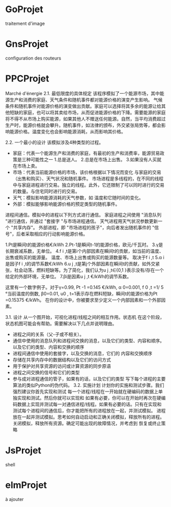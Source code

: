 # GoProjet
traitement d'image


# GnsProjet
configuration des routeurs

# PPCProjet
Marché d'énergie
2.1. 最低限度的具体规定
该程序模拟了一个能源市场，其中能源生产和消费的家庭、天气条件和随机事件都对能源价格的演变产生影响。
气候条件和随机事件对能源价格的演变做出贡献。家庭可以选择将其多余的能源让给其他短缺的家庭，也可以将其卖给市场，从而促进能源价格的下降。需要能源的家庭将不得不从市场上购买能源，如果其他人不赠送任何能源。自然，当平均消费超过生产时，能源价格就会攀升。随机事件，如法律的颁布，外交紧张局势等，都会影响能源价格。温度变化也会影响能源消耗，从而影响其价格。


2.2. 一个最小的设计
该模拟涉及4种类型的过程。
- 家庭：代表一个能源生产和消费的家庭，有最初的生产和消费率，能源贸易政策是三种可能性之一 
1.总是送人。
2.总是在市场上出售。
3.如果没有人买就在市场上卖。
- 市场：代表当前能源价格的市场，该价格根据以下情况而变化
与家庭的交易（出售和购买）、天气状况和随机事件。
市场进程是多线程的，在不同的线程中与家庭进程进行交易。独立的线程。此外，它还限制了可以同时进行的交易的数量。与住宅同时进行的交易。
- 天气：模拟影响能源消耗的天气参数，如 温度和它随时间的变化。
- 外部：模拟能够影响能源价格的预定类型的随机事件。

进程间通信。模拟中的进程以下列方式进行通信。
家庭进程之间使用 "消息队列 "进行通信，并通过 "套接字 "与市场进程通信。
天气进程用天气状况参数更新一个 "共享内存"。
外部进程，即 "市场进程的孩子"，向后者发出随机事件的 "信号"，后者采取相应的行动影响能源价格。

1.Pt是瞬间t的能源价格€/kWh
2.Pt-1是瞬间t-1的能源价格，欧元/千瓦时。
3.γ是长期衰减系数，无单位。
4.f i ,t是第i个内部因素在瞬间t的贡献，如当前的温度、出售或购买的能源量。
温度、市场上出售或购买的能源数量等。
取决于f i ,t
5.α i是因子f i ,t的调节系数€/kWh
6.u j ,t是第j个外部因素在瞬间t的贡献，如外交紧张，社会动荡，燃料短缺等。为了简化，我们认为u j ,t∈{0,1 }表示没有/存在一个给定的外部环境，无单位。
7.βi是因素u j ,t €/kWh的调节系数。

这里有一个数字例子。对于γ=0.99, Pt -1 =0.145 €/kWh, α 0=0.001, f 0 ,t =1/ 5 °当前温度的倒数, β0=0.01, u0 , t=1表示存在燃料短缺，瞬间t的能源价格为Pt =0.15375 €/kWh。
在你的设计中，你被要求至少定义一个内部因素和一个外部因素。

3.1. 设计
从一个图开始，可视化进程/线程之间的相互作用。状态机 在这个阶段，状态机图可能会有帮助。需要解决以下几点并说明理由。
- 进程之间的关系（父-子或不相关）。
- 通信中使用的消息队列和进程间交换的消息，以及它们的类型、内容和顺序。
以及它们的类型、内容和交换的顺序
- 进程间通信中使用的套接字，以及交换的消息，它们的
内容和交换顺序
- 存储在共享内存中的数据结构以及它们的访问方式
- 用于保护对共享资源的访问或计算资源的同步原语
- 进程之间交换的信号和它们的类型
- 参与成对进程通信的管子，如果有的话，以及它们的类型
写下每个进程的主要算法的类似Python的伪代码。
3.2. 实施计划
计划你的实施和测试步骤。我们强烈建议你首先实现和测试 每一个进程/线程在一开始就在硬编码的数据上单独实现和测试。然后你就可以实现和 如果有必要，你可以在开始时再次在硬编码数据上实现并测试每一对通信进程/线程。如果有必要的话。只有在实现和测试每个进程间的通信后，你才能把所有的进程放在一起，并测试模拟。
进程放在一起并测试模拟。思考如何自动启动和正确关闭模拟，释放所有的进程。关闭模拟，释放所有资源。确定可能出现的故障情况，并考虑到 恢复或终止策略

# JsProjet
shell

# elmProjet

à ajouter

